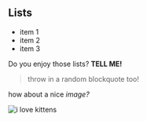 ## Lists

* item 1
* item 2
* item 3

Do you enjoy those lists? **TELL ME!**

> throw in a random blockquote too!

how about a nice *image?*

![i love kittens](http://placekitten.com/200/200)